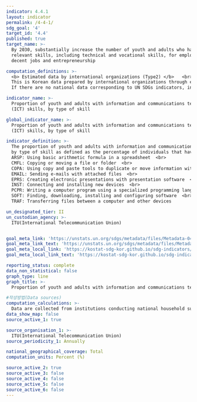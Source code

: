 ```yaml
---
indicator: 4.4.1
layout: indicator
permalink: /4-4-1/
sdg_goal: '4'
target_id: '4.4'
published: true
target_name: >-
  By 2030, substantially increase the number of youth and adults who have
  relevant skills, including technical and vocational skills, for employment,
  decent jobs and entrepreneurship

computation_definitions: >-
  <b> Estimated data by international organizations (Type2) </b>   <br>
  This is Korean data prepared by international organizations through estimation and modeling. <br>
  If there are no national data corresponding to UN SDGs indicators, international data are available for monitoring.

indicator_name: >-
  Proportion of youth and adults with information and communications technology
  (ICT) skills, by type of skill

global_indicator_name: >-
  Proportion of youth and adults with information and communications technology
  (ICT) skills, by type of skill

indicator_definition: >-
  The proportion of youth and adults with information and communications technology (ICT) skills, 
  by type of skill as defined as the percentage of individuals that have undertaken certain -ICT-related activities in the last 3 months. <br>
  ARSP:	Using basic arithmetic formula in a spreadsheet  <br>
  CMFL:	Copying or moving a file or folder  <br>
  COPA:	Using copy and paste tools to duplicate or move information within a document  <br>
  EMAIL: Sending e-mails with attached files  <br>
  EPRS:	Creating electronic presentations with presentation software  <br>
  INST:	Connecting and installing new devices  <br>
  PCPR:	Writing a computer program using a specialized programming language  <br>
  SOFT:	Finding, downloading, installing and configuring software  <br>
  TRAF:	Transferring files between a computer and other devices

un_designated_tier: II
un_custodian_agency: >-
  ITU(International Telecommunication Union)


goal_meta_link: 'https://unstats.un.org/sdgs/metadata/files/Metadata-04-04-01.pdf'
goal_meta_link_text: 'https://unstats.un.org/sdgs/metadata/files/Metadata-04-04-01.pdf'
goal_meta_local_link: 'https://kostat-sdg-kor.github.io/sdg-indicators/public/data/Metadata-04-04-01_ENG.pdf'
goal_meta_local_link_text: 'https://kostat-sdg-kor.github.io/sdg-indicators/public/data/Metadata-04-04-01_ENG.pdf'

reporting_status: complete
data_non_statistical: false
graph_type: line
graph_title: >-
  Proportion of youth and adults with information and communications technology (ICT) skills, by type of skill

#작성방법(Data sources)
computation_calculations: >-
  Data are collected from institutions conducting national household surveys (including statistical services and government ministries).
data_show_map: false
source_active_1: true

source_organisation_1: >- 
  ITU(International Telecommunication Union)
source_periodicity_1: Annually 

national_geographical_coverage: Total
computation_units: Percent (%)

source_active_2: true
source_active_3: false
source_active_4: false
source_active_5: false
source_active_6: false
---
```

